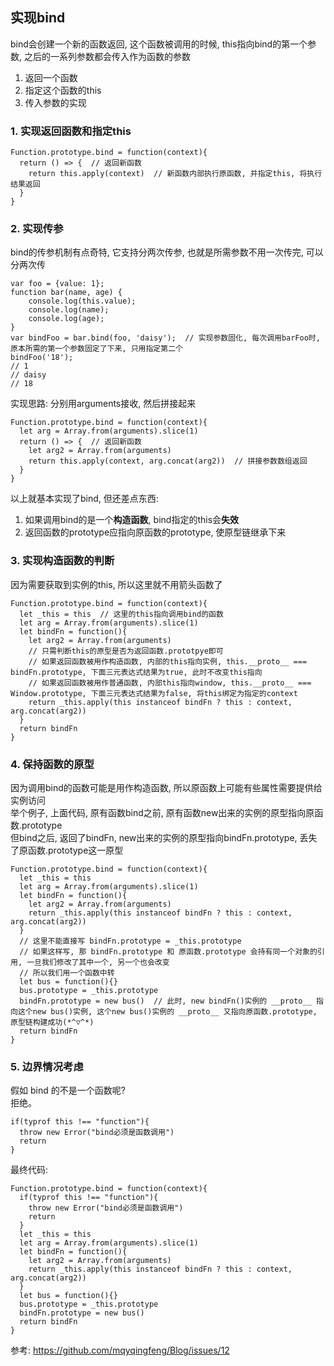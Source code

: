 ## 实现bind
bind会创建一个新的函数返回, 这个函数被调用的时候, this指向bind的第一个参数, 之后的一系列参数都会传入作为函数的参数<br>
1. 返回一个函数
2. 指定这个函数的this
3. 传入参数的实现
### 1. 实现返回函数和指定this
```
Function.prototype.bind = function(context){
  return () => {  // 返回新函数
    return this.apply(context)  // 新函数内部执行原函数, 并指定this, 将执行结果返回
  }
}
```
### 2. 实现传参
bind的传参机制有点奇特, 它支持分两次传参, 也就是所需参数不用一次传完, 可以分两次传
```
var foo = {value: 1};
function bar(name, age) {
    console.log(this.value);
    console.log(name);
    console.log(age);
}
var bindFoo = bar.bind(foo, 'daisy');  // 实现参数固化, 每次调用barFoo时, 原本所需的第一个参数固定了下来, 只用指定第二个
bindFoo('18');
// 1
// daisy
// 18
```
实现思路: 分别用arguments接收, 然后拼接起来
```
Function.prototype.bind = function(context){
  let arg = Array.from(arguments).slice(1)
  return () => {  // 返回新函数
    let arg2 = Array.from(arguments)
    return this.apply(context, arg.concat(arg2))  // 拼接参数数组返回
  }
}
```
以上就基本实现了bind, 但还差点东西: <br>
1. 如果调用bind的是一个**构造函数**, bind指定的this会**失效**
2. 返回函数的prototype应指向原函数的prototype, 使原型链继承下来
### 3. 实现构造函数的判断
因为需要获取到实例的this, 所以这里就不用箭头函数了
```
Function.prototype.bind = function(context){
  let _this = this  // 这里的this指向调用bind的函数
  let arg = Array.from(arguments).slice(1)
  let bindFn = function(){
    let arg2 = Array.from(arguments)
    // 只需判断this的原型是否为返回函数.prototpye即可
    // 如果返回函数被用作构造函数, 内部的this指向实例, this.__proto__ === bindFn.prototype, 下面三元表达式结果为true, 此时不改变this指向
    // 如果返回函数被用作普通函数, 内部this指向window, this.__proto__ === Window.prototype, 下面三元表达式结果为false, 将this绑定为指定的context
    return _this.apply(this instanceof bindFn ? this : context, arg.concat(arg2))
  }
  return bindFn
}
```
### 4. 保持函数的原型
因为调用bind的函数可能是用作构造函数, 所以原函数上可能有些属性需要提供给实例访问<br>
举个例子, 上面代码, 原有函数bind之前, 原有函数new出来的实例的原型指向原函数.prototype<br>
但bind之后, 返回了bindFn, new出来的实例的原型指向bindFn.prototype, 丢失了原函数.prototype这一原型<br>
```
Function.prototype.bind = function(context){
  let _this = this
  let arg = Array.from(arguments).slice(1)
  let bindFn = function(){
    let arg2 = Array.from(arguments)
    return _this.apply(this instanceof bindFn ? this : context, arg.concat(arg2))
  }
  // 这里不能直接写 bindFn.prototype = _this.prototype
  // 如果这样写, 那 bindFn.prototype 和 原函数.prototype 会持有同一个对象的引用, 一旦我们修改了其中一个, 另一个也会改变
  // 所以我们用一个函数中转
  let bus = function(){}
  bus.prototype = _this.prototype
  bindFn.prototype = new bus()  // 此时, new bindFn()实例的 __proto__ 指向这个new bus()实例, 这个new bus()实例的 __proto__ 又指向原函数.prototype, 原型链构建成功(*^▽^*)
  return bindFn
}
```
### 5. 边界情况考虑
假如 bind 的不是一个函数呢?<br>
拒绝。
```
if(typrof this !== "function"){
  throw new Error("bind必须是函数调用")
  return
}
```
最终代码: 
```
Function.prototype.bind = function(context){
  if(typrof this !== "function"){
    throw new Error("bind必须是函数调用")
    return
  }
  let _this = this
  let arg = Array.from(arguments).slice(1)
  let bindFn = function(){
    let arg2 = Array.from(arguments)
    return _this.apply(this instanceof bindFn ? this : context, arg.concat(arg2))
  }
  let bus = function(){}
  bus.prototype = _this.prototype
  bindFn.prototype = new bus()
  return bindFn
}
```

参考: https://github.com/mqyqingfeng/Blog/issues/12
